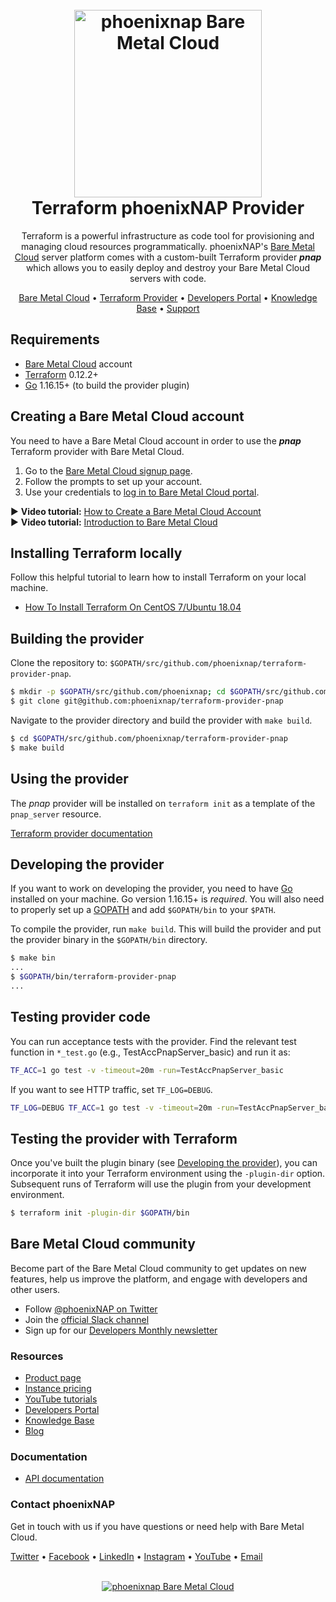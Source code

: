 <h1 align="center">
  <br>
  <a href="https://phoenixnap.com/bare-metal-cloud"><img src="https://user-images.githubusercontent.com/78744488/109779287-16da8600-7c06-11eb-81a1-97bf44983d33.png" alt="phoenixnap Bare Metal Cloud" width="300"></a>
  <br>
  Terraform phoenixNAP Provider
  <br>
</h1>

<p align="center">
Terraform is a powerful infrastructure as code tool for provisioning and managing cloud resources programmatically. phoenixNAP's <a href="https://phoenixnap.com/bare-metal-cloud">Bare Metal Cloud</a> server platform comes with a custom-built Terraform provider <i><b>pnap</b></i> which allows you to easily deploy and destroy your Bare Metal Cloud servers with code.
</p>

<p align="center">
  <a href="https://phoenixnap.com/bare-metal-cloud">Bare Metal Cloud</a> •
  <a href="https://registry.terraform.io/providers/phoenixnap/pnap/latest">Terraform Provider</a> •
  <a href="https://developers.phoenixnap.com/">Developers Portal</a> •
  <a href="http://phoenixnap.com/kb">Knowledge Base</a> •
  <a href="https://developers.phoenixnap.com/support">Support</a>
</p>

## Requirements
-	[Bare Metal Cloud](https://bmc.phoenixnap.com) account
-	[Terraform](https://www.terraform.io/downloads.html) 0.12.2+
-	[Go](https://golang.org/doc/install) 1.16.15+ (to build the provider plugin)

## Creating a Bare Metal Cloud account
You need to have a Bare Metal Cloud account in order to use the ***pnap*** Terraform provider with Bare Metal Cloud. 

1. Go to the [Bare Metal Cloud signup page](https://support.phoenixnap.com/wap-jpost3/bmcSignup).
2. Follow the prompts to set up your account.
3. Use your credentials to [log in to Bare Metal Cloud portal](https://bmc.phoenixnap.com).

:arrow_forward: **Video tutorial:** [How to Create a Bare Metal Cloud Account](https://www.youtube.com/watch?v=RLRQOisEB-k)
<br>
:arrow_forward: **Video tutorial:** [Introduction to Bare Metal Cloud](https://www.youtube.com/watch?v=8TLsqgLDMN4)

## Installing Terraform locally
Follow this helpful tutorial to learn how to install Terraform on your local machine. 

-   [How To Install Terraform On CentOS 7/Ubuntu 18.04](https://phoenixnap.com/kb/how-to-install-terraform-centos-ubuntu)

## Building the provider

Clone the repository to: `$GOPATH/src/github.com/phoenixnap/terraform-provider-pnap`.

```sh
$ mkdir -p $GOPATH/src/github.com/phoenixnap; cd $GOPATH/src/github.com/phoenixnap
$ git clone git@github.com:phoenixnap/terraform-provider-pnap
```

Navigate to the provider directory and build the provider with `make build`.

```sh
$ cd $GOPATH/src/github.com/phoenixnap/terraform-provider-pnap
$ make build
```

## Using the provider

The *pnap* provider will be installed on `terraform init` as a template of the `pnap_server` resource.

[Terraform provider documentation](https://registry.terraform.io/providers/phoenixnap/pnap/latest/docs)

## Developing the provider

If you want to work on developing the provider, you need to have [Go](http://www.golang.org) installed on your machine. Go version 1.16.15+ is *required*. You will also need to properly set up a [GOPATH](http://golang.org/doc/code.html#GOPATH) and add `$GOPATH/bin` to your `$PATH`.

To compile the provider, run `make build`. This will build the provider and put the provider binary in the `$GOPATH/bin` directory.

```sh
$ make bin
...
$ $GOPATH/bin/terraform-provider-pnap
...
```

## Testing provider code

You can run acceptance tests with the provider. Find the relevant test function in `*_test.go` (e.g., TestAccPnapServer_basic) and run it as:

```sh
TF_ACC=1 go test -v -timeout=20m -run=TestAccPnapServer_basic
```

If you want to see HTTP traffic, set `TF_LOG=DEBUG`.

```sh
TF_LOG=DEBUG TF_ACC=1 go test -v -timeout=20m -run=TestAccPnapServer_basic
```

## Testing the provider with Terraform

Once you've built the plugin binary (see [Developing the provider](#developing-the-provider)), you can incorporate it into your Terraform environment using the `-plugin-dir` option. Subsequent runs of Terraform will use the plugin from your development environment.

```sh
$ terraform init -plugin-dir $GOPATH/bin
```

## Bare Metal Cloud community
Become part of the Bare Metal Cloud community to get updates on new features, help us improve the platform, and engage with developers and other users. 

-   Follow [@phoenixNAP on Twitter](https://twitter.com/phoenixnap)
-   Join the [official Slack channel](https://phoenixnap.slack.com)
-   Sign up for our [Developers Monthly newsletter](https://phoenixnap.com/developers-monthly-newsletter)


### Resources
-	[Product page](https://phoenixnap.com/bare-metal-cloud)
-	[Instance pricing](https://phoenixnap.com/bare-metal-cloud/instances)
-	[YouTube tutorials](https://www.youtube.com/watch?v=8TLsqgLDMN4&list=PLWcrQnFWd54WwkHM0oPpR1BrAhxlsy1Rc&ab_channel=PhoenixNAPGlobalITServices)
-	[Developers Portal](https://developers.phoenixnap.com)
-	[Knowledge Base](https://phoenixnap.com/kb)
-	[Blog](https:/phoenixnap.com/blog)

### Documentation
-	[API documentation](https://developers.phoenixnap.com/apis)

### Contact phoenixNAP
Get in touch with us if you have questions or need help with Bare Metal Cloud. 

<p align="left">
  <a href="https://twitter.com/phoenixNAP">Twitter</a> •
  <a href="https://www.facebook.com/phoenixnap">Facebook</a> •
  <a href="https://www.linkedin.com/company/phoenix-nap">LinkedIn</a> •
  <a href="https://www.instagram.com/phoenixnap">Instagram</a> •
  <a href="https://www.youtube.com/user/PhoenixNAPdatacenter">YouTube</a> •
  <a href="https://developers.phoenixnap.com/support">Email</a> 
</p>

<p align="center">
  <br>
  <a href="https://phoenixnap.com/bare-metal-cloud"><img src="https://user-images.githubusercontent.com/81640346/115243282-0c773b80-a123-11eb-9de7-59e3934a5712.jpg" alt="phoenixnap Bare Metal Cloud"></a>
</p>
